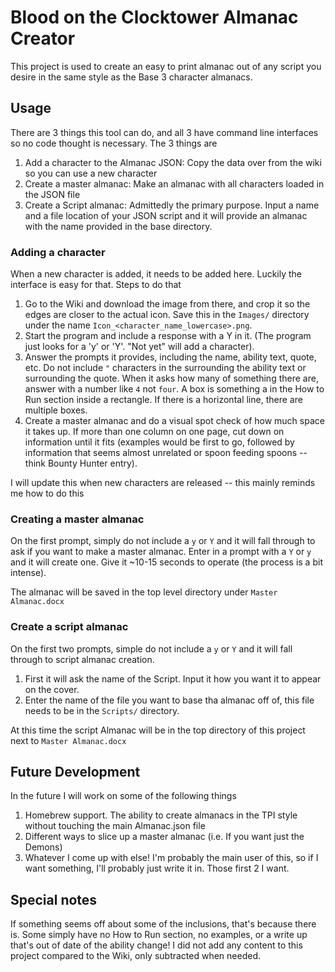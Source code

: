 # Blood on the Clocktower Almanac Creator

This project is used to create an easy to print almanac out of any script you desire in the same style as the Base 3 character almanacs. 
 
## Usage
There are 3 things this tool can do, and all 3 have command line interfaces so no code thought is necessary. The 3 things are

1) Add a character to the Almanac JSON: Copy the data over from the wiki so you can use a new character
2) Create a master almanac: Make an almanac with all characters loaded in the JSON file
3) Create a Script almanac: Admittedly the primary purpose. Input a name and a file location of your JSON script and it will provide an almanac with the name provided in the base directory. 

### Adding a character
When a new character is added, it needs to be added here. Luckily the interface is easy for that. Steps to do that
1) Go to the Wiki and download the image from there, and crop it so the edges are closer to the actual icon. Save this in the `Images/` directory under the name `Icon_<character_name_lowercase>.png`.
2) Start the program and include a response with a Y in it. (The program just looks for a 'y' or 'Y'. "Not yet" will add a character). 
3) Answer the prompts it provides, including the name, ability text, quote, etc. Do not include `"` characters in the surrounding the ability text or surrounding the quote. When it asks how many of something there are, answer with a number like `4` not `four`. 
A box is something a in the How to Run section inside a rectangle. If there is a horizontal line, there are multiple boxes. 
4) Create a master almanac and do a visual spot check of how much space it takes up. If more than one column on one page, cut down on information until it fits (examples would be first to go, followed by information that seems almost unrelated or spoon feeding spoons -- think Bounty Hunter entry). 

I will update this when new characters are released -- this mainly reminds me how to do this

### Creating a master almanac
On the first prompt, simply do not include a `y` or `Y` and it will fall through to ask if you want to make a master almanac. Enter in a prompt with a `Y` or `y` and it will create one. Give it ~10-15 seconds to operate (the process is a bit intense). 

The almanac will be saved in the top level directory under `Master Almanac.docx`

### Create a script almanac
On the first two prompts, simple do not include a `y` or `Y` and it will fall through to script almanac creation. 
1) First it will ask the name of the Script. Input it how you want it to appear on the cover. 
2) Enter the name of the file you want to base tha almanac off of, this file needs to be in the `Scripts/` directory.

At this time the script Almanac will be in the top directory of this project next to `Master Almanac.docx`

## Future Development

In the future I will work on some of the following things
1) Homebrew support. The ability to create almanacs in the TPI style without touching the main Almanac.json file
2) Different ways to slice up a master almanac (i.e. If you want just the Demons)
3) Whatever I come up with else! I'm probably the main user of this, so if I want something, I'll probably just write it in. Those first 2 I want. 

## Special notes
If something seems off about some of the inclusions, that's because there is. Some simply have no How to Run section, no examples, or a write up that's out of date of the ability change! I did not add any content to this project compared to the Wiki, only subtracted when needed. 